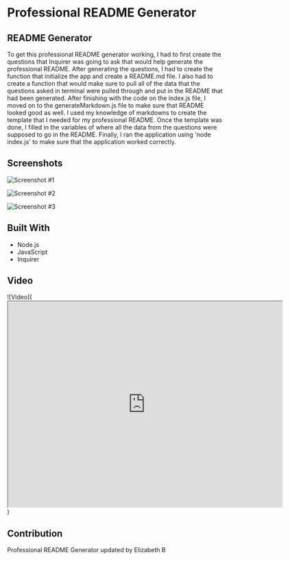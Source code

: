 # Professional README Generator

## README Generator
To get this professional README generator working, I had to first create the questions that Inquirer was going to ask that would help generate the professional README. After generating the questions, I had to create the function that initialize the app and create a README.md file. I also had to create a function that would make sure to pull all of the data that the questions asked in terminal were pulled through and put in the README that had been generated. After finishing with the code on the index.js file, I moved on to the generateMarkdown.js file to make sure that README looked good as well. I used my knowledge of markdowns to create the template that I needed for my professional README. Once the template was done, I filled in the variables of where all the data from the questions were supposed to go in the README. Finally, I ran the application using 'node index.js' to make sure that the application worked correctly.

## Screenshots
![Screenshot #1](https://github.com/ebeltz/professional-readme-generator/blob/main/Develop/assets/screenshot1.png)

![Screenshot #2](https://github.com/ebeltz/professional-readme-generator/blob/main/Develop/assets/screenshot2.png)

![Screenshot #3](https://github.com/ebeltz/professional-readme-generator/blob/main/Develop/assets/screenshot3.png)

## Built With
* Node.js
* JavaScript
* Inquirer

## Video
![Video](<iframe src="https://drive.google.com/file/d/1F6mmwDv0ivJcUaWpaqE1MILab1aiacfV/preview" width="640" height="480"></iframe>)

## Contribution
Professional README Generator updated by Elizabeth B

